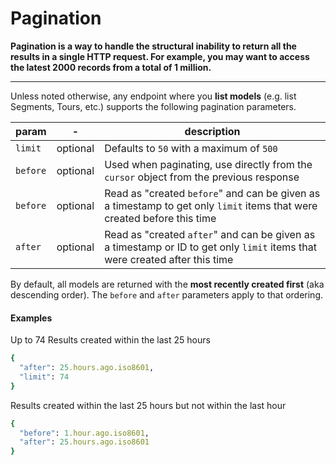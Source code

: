 # Pagination

**Pagination is a way to handle the structural inability to return all the results in a single HTTP request. For example, you may want to access the latest 2000 records from a total of 1 million.**

---

Unless noted otherwise, any endpoint where you **list models** (e.g. list Segments, Tours, etc.) supports the following pagination parameters.

| param | - | description |
|---|---|---|
| `limit` | optional | Defaults to `50` with a maximum of `500` |
| `before` | optional | Used when paginating, use directly from the `cursor` object from the previous response |
| `before` | optional | Read as "created `before`" and can be given as a timestamp to get only `limit` items that were created before this time |
| `after`  | optional | Read as "created `after`" and can be given as a timestamp or ID to get only `limit` items that were created after this time |

By default, all models are returned with the **most recently created first** (aka descending order). The `before` and `after` parameters apply to that ordering.


#### Examples

Up to 74 Results created within the last 25 hours

```ruby
{
  "after": 25.hours.ago.iso8601,
  "limit": 74
}
```


Results created within the last 25 hours but not within the last hour

```ruby
{
  "before": 1.hour.ago.iso8601,
  "after": 25.hours.ago.iso8601
}
```
